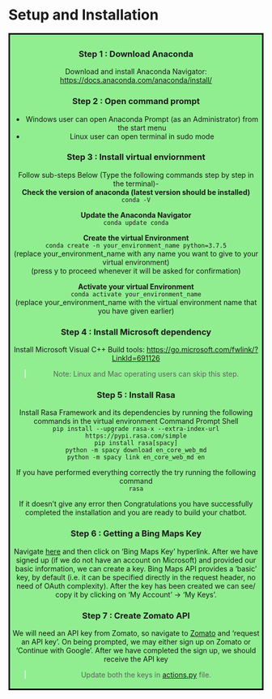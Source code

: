 # Setup and Installation

<div style="border-style: solid; border-color: black; text-align: center; background-color: lightgreen; padding: 5px;">

### Step 1 : Download Anaconda
Download and install Anaconda Navigator: https://docs.anaconda.com/anaconda/install/

### Step 2 : Open command prompt
- Windows user can open Anaconda Prompt (as an Administrator) from the start menu <br> 
- Linux user can open terminal in sudo mode

### Step 3 : Install virtual enviornment
Follow sub-steps Below (Type the following commands step by step in the terminal)-<br>
**Check the version of anaconda (latest version should be installed)**<br>
`conda -V`<br> 

**Update the Anaconda Navigator** <br> 
`conda update conda`<br> 

**Create the virtual Environment**<br> 
`conda create -n your_environment_name python=3.7.5`<br> 
(replace your_environment_name with any name you want to give to your virtual environment)<br> 
(press y to proceed whenever it will be asked for confirmation)<br> 

**Activate your virtual Environment**<br> 
`conda activate your_environment_name`<br> 
(replace your_environment_name with the virtual environment name that you have given earlier)<br> 

### Step 4 : Install Microsoft dependency
Install Microsoft Visual C++ Build tools: https://go.microsoft.com/fwlink/?LinkId=691126
> Note: Linux and Mac operating users can skip this step.

### Step 5 : Install Rasa
Install Rasa Framework and its dependencies by running the following commands in the virtual environment Command Prompt Shell<br>
`pip install --upgrade rasa-x --extra-index-url https://pypi.rasa.com/simple`  <br>
`pip install rasa[spacy]` <br>
`python -m spacy download en_core_web_md`  <br> 
`python -m spacy link en_core_web_md en` <br>

If you have performed everything correctly the try running the following command<br>
`rasa`

If it doesn’t give any error then Congratulations you have successfully completed the installation and you are ready to build your chatbot.

### Step 6 : Getting a Bing Maps Key <br>
Navigate [here](https://docs.microsoft.com/en-us/bingmaps/getting-started/bing-maps-dev-center-help/getting-a-bing-maps-key) and then click on ‘Bing Maps Key’ hyperlink. 
After we have signed up (if we do not have an account on Microsoft) and provided our basic information, we can create a key. 
Bing Maps API provides a ‘basic’ key, by default (i.e. it can be specified directly in the request header, no need of OAuth complexity).
After the key has been created we can see/ copy it by clicking on ‘My Account’ -> ‘My Keys’.

### Step 7 : Create Zomato API<br>
We will need an API key from Zomato, so navigate to [Zomato](https://developers.zomato.com/api) and ‘request an API key’.
On being prompted, we may either sign up on Zomato or ‘Continue with Google’. After we have completed the sign up, we should receive the API key

> Update both the keys in [actions.py](./actions.py) file.
